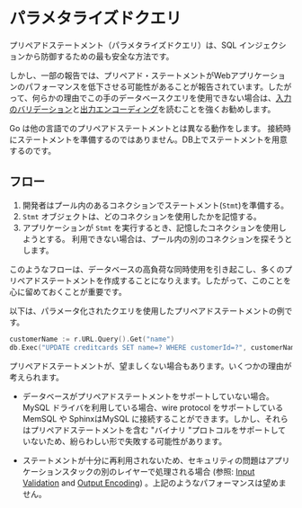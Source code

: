 パラメタライズドクエリ
=====================

プリペアドステートメント（パラメタライズドクエリ）は、SQL インジェクションから防御するための最も安全な方法です。

しかし、一部の報告では、プリペアド・ステートメントがWebアプリケーションのパフォーマンスを低下させる可能性があることが報告されています。したがって、何らかの理由でこの手のデータベースクエリを使用できない場合は、[入力のバリデーション][1]と[出力エンコーディング][2]を読むことを強くお勧めします。

Go は他の言語でのプリペアドステートメントとは異なる動作をします。
接続時にステートメントを準備するのではありません。DB上でステートメントを用意するのです。

## フロー

1. 開発者はプール内のあるコネクションでステートメント(`Stmt`)を準備する。
2. `Stmt` オブジェクトは、どのコネクションを使用したかを記憶する。
3. アプリケーションが `Stmt` を実行するとき、記憶したコネクションを使用しようとする。
   利用できない場合は、プール内の別のコネクションを探そうとします。

このようなフローは、データベースの高負荷な同時使用を引き起こし、多くのプリペアドステートメントを作成することになりえます。したがって、このことを心に留めておくことが重要です。

以下は、パラメータ化されたクエリを使用したプリペアドステートメントの例です。

```go
customerName := r.URL.Query().Get("name")
db.Exec("UPDATE creditcards SET name=? WHERE customerId=?", customerName, 233, 90)
```

プリペアドステートメントが、望ましくない場合もあります。いくつかの理由が考えられます。

* データベースがプリペアドステートメントをサポートしていない場合。
MySQL ドライバを利用している場合、wire protocol をサポートしている　MemSQL や SphinxはMySQL に接続することができます。しかし、それらはプリペアドステートメントを含む "バイナリ "プロトコルをサポートしていないため、紛らわしい形で失敗する可能性があります。

* ステートメントが十分に再利用されないため、セキュリティの問題はアプリケーションスタックの別のレイヤーで処理される場合 (参照: [Input Validation][1] and [Output Encoding][2]) 。上記のようなパフォーマンスは望めません。

[1]: ../input-validation/README.md
[2]: ../output-encoding/README.md
